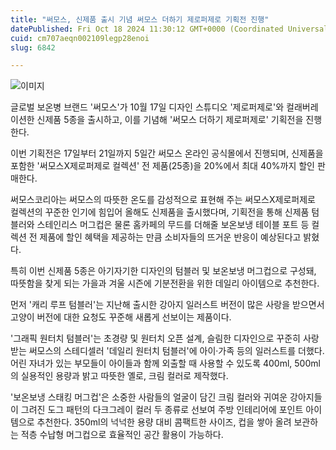 ```yaml
---
title: "써모스, 신제품 출시 기념 써모스 더하기 제로퍼제로 기획전 진행"
datePublished: Fri Oct 18 2024 11:30:12 GMT+0000 (Coordinated Universal Time)
cuid: cm707aeqn002109legp28enoi
slug: 6842

---
```



![이미지](https://cdn.hashnode.com/res/hashnode/image/upload/v1739261328013/ef77f38e-115c-4d65-9339-44fe83a98e3f.jpeg)

글로벌 보온병 브랜드 '써모스'가 10월 17일 디자인 스튜디오 '제로퍼제로'와 컬래버레이션한 신제품 5종을 출시하고, 이를 기념해 '써모스 더하기 제로퍼제로' 기획전을 진행한다.

이번 기획전은 17일부터 21일까지 5일간 써모스 온라인 공식몰에서 진행되며, 신제품을 포함한 '써모스X제로퍼제로 컬렉션' 전 제품(25종)을 20%에서 최대 40%까지 할인 판매한다.

써모스코리아는 써모스의 따뜻한 온도를 감성적으로 표현해 주는 써모스X제로퍼제로 컬렉션의 꾸준한 인기에 힘입어 올해도 신제품을 출시했다며, 기획전을 통해 신제품 텀블러와 스테인리스 머그컵은 물론 홈카페의 무드를 더해줄 보온보냉 테이블 포트 등 컬렉션 전 제품에 할인 혜택을 제공하는 만큼 소비자들의 뜨거운 반응이 예상된다고 밝혔다.

특히 이번 신제품 5종은 아기자기한 디자인의 텀블러 및 보온보냉 머그컵으로 구성돼, 따뜻함을 찾게 되는 가을과 겨울 시즌에 기분전환을 위한 데일리 아이템으로 추천한다.

먼저 '캐리 루프 텀블러'는 지난해 출시한 강아지 일러스트 버전이 많은 사랑을 받으면서 고양이 버전에 대한 요청도 꾸준해 새롭게 선보이는 제품이다.

'그래픽 원터치 텀블러'는 초경량 및 원터치 오픈 설계, 슬림한 디자인으로 꾸준히 사랑받는 써모스의 스테디셀러 '데일리 원터치 텀블러'에 아이·가족 등의 일러스트를 더했다. 어린 자녀가 있는 부모들이 아이들과 함께 외출할 때 사용할 수 있도록 400ml, 500ml의 실용적인 용량과 밝고 따뜻한 옐로, 크림 컬러로 제작했다.

'보온보냉 스태킹 머그컵'은 소중한 사람들의 얼굴이 담긴 크림 컬러와 귀여운 강아지들이 그려진 도그 패턴의 다크그레이 컬러 두 종류로 선보여 주방 인테리어에 포인트 아이템으로 추천한다. 350ml의 넉넉한 용량 대비 콤팩트한 사이즈, 컵을 쌓아 올려 보관하는 적층 수납형 머그컵으로 효율적인 공간 활용이 가능하다.